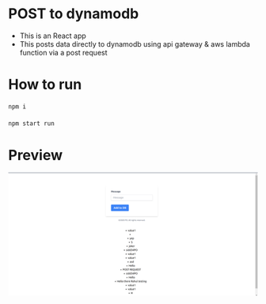 # POST to dynamodb

* This is an React app
* This posts data directly to dynamodb using api gateway & aws lambda function via a post request

# How to run

```bash
npm i

npm start run
```

# Preview

![1691479628496](image/README/1691479628496.png)
